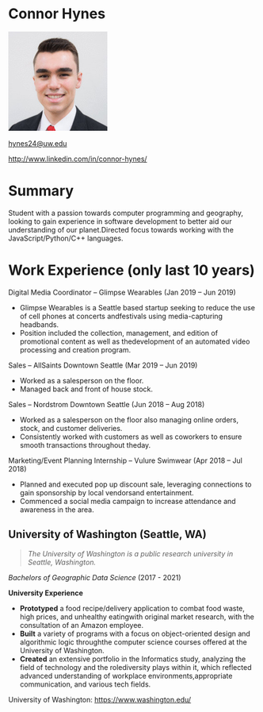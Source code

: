 # Connor Hynes

![image](/assets/img/profile.jpg)

hynes24@uw.edu


http://www.linkedin.com/in/connor-hynes/
# Summary

Student with a passion towards computer programming and geography, looking to gain experience in software development to better aid our understanding of our planet.Directed focus towards working with the JavaScript/Python/C++ languages.

# Work Experience (only last 10 years)

Digital Media Coordinator – Glimpse Wearables (Jan 2019 – Jun 2019)
- Glimpse Wearables is a Seattle based startup seeking to reduce the use of cell phones at concerts andfestivals using media-capturing headbands.
- Position included the collection, management, and edition of promotional content as well as thedevelopment of an automated video processing and creation program.

Sales – AllSaints Downtown Seattle (Mar 2019 – Jun 2019)
- Worked as a salesperson on the floor.
- Managed back and front of house stock.

Sales – Nordstrom Downtown Seattle (Jun 2018 – Aug 2018)
- Worked as a salesperson on the floor also managing online orders, stock, and customer deliveries.
- Consistently worked with customers as well as coworkers to ensure smooth transactions throughout theday.

Marketing/Event Planning Internship – Vulure Swimwear (Apr 2018 – Jul 2018)
- Planned and executed pop up discount sale, leveraging connections to gain sponsorship by local vendorsand entertainment.
- Commenced a social media campaign to increase attendance and awareness in the area.

## University of Washington (Seattle, WA)

>*The University of Washington is a public research university in Seattle, Washington.*

*Bachelors of Geographic Data Science* (2017 - 2021)

**University Experience**

- **Prototyped** a food recipe/delivery application to combat food waste, high prices, and unhealthy eatingwith original market research, with the consultation of an Amazon employee.
- **Built** a variety of programs with a focus on object-oriented design and algorithmic logic throughthe computer science courses offered at the University of Washington.
- **Created** an extensive portfolio in the Informatics study, analyzing the field of technology and the rolediversity plays within it, which reflected advanced understanding of workplace environments,appropriate communication, and various tech fields.

University of Washington: https://www.washington.edu/
